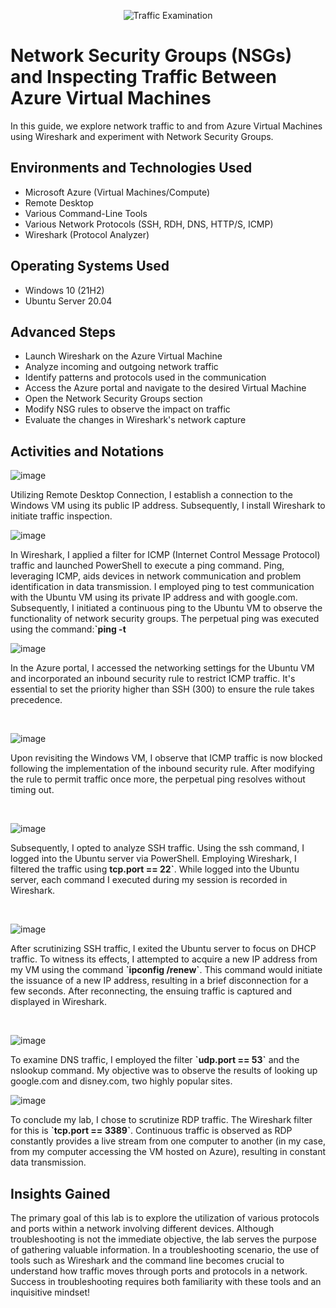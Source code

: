 <p align="center">
<img src="https://i.imgur.com/Ua7udoS.png" alt="Traffic Examination"/>
</p>

<h1>Network Security Groups (NSGs) and Inspecting Traffic Between Azure Virtual Machines</h1>
In this guide, we explore network traffic to and from Azure Virtual Machines using Wireshark and experiment with Network Security Groups. <br />


<h2>Environments and Technologies Used</h2>

- Microsoft Azure (Virtual Machines/Compute)
- Remote Desktop
- Various Command-Line Tools
- Various Network Protocols (SSH, RDH, DNS, HTTP/S, ICMP)
- Wireshark (Protocol Analyzer)

<h2>Operating Systems Used </h2>

- Windows 10 (21H2)
- Ubuntu Server 20.04

<h2>Advanced Steps</h2>

- Launch Wireshark on the Azure Virtual Machine
- Analyze incoming and outgoing network traffic
- Identify patterns and protocols used in the communication
- Access the Azure portal and navigate to the desired Virtual Machine
- Open the Network Security Groups section
- Modify NSG rules to observe the impact on traffic
- Evaluate the changes in Wireshark's network capture

<h2>Activities and Notations</h2>

![image](https://github.com/Skizfly/azure-network-protocols/assets/153954157/34f50e0b-2507-44e3-88a7-0c342ba26215)

<p>
</p>
<p>
Utilizing Remote Desktop Connection, I establish a connection to the Windows VM using its public IP address. Subsequently, I install Wireshark to initiate traffic inspection.
<br />

![image](https://github.com/Skizfly/azure-network-protocols/assets/153954157/2ca22bc9-e9b6-410f-b542-735412518e5e)

<p>
</p>
<p>
In Wireshark, I applied a filter for ICMP (Internet Control Message Protocol) traffic and launched PowerShell to execute a ping command. Ping, leveraging ICMP, aids devices in network communication and problem identification in data transmission. I employed ping to test communication with the Ubuntu VM using its private IP address and with google.com. Subsequently, I initiated a continuous ping to the Ubuntu VM to observe the functionality of network security groups. The perpetual ping was executed using the command:<b>`ping -t </b> 
<br />

![image](https://github.com/Skizfly/azure-network-protocols/assets/153954157/d45f1822-6732-4f2d-a325-0550cc1dc183)


<p>
</p>
<p>
In the Azure portal, I accessed the networking settings for the Ubuntu VM and incorporated an inbound security rule to restrict ICMP traffic. It's essential to set the priority higher than SSH (300) to ensure the rule takes precedence.
</p>
<br />

![image](https://github.com/Skizfly/azure-network-protocols/assets/153954157/bfbf756a-90ea-48b5-a789-106066372cae)

<p>
</p>
<p>
Upon revisiting the Windows VM, I observe that ICMP traffic is now blocked following the implementation of the inbound security rule. After modifying the rule to permit traffic once more, the perpetual ping resolves without timing out.
</p>
<br />

![image](https://github.com/Skizfly/azure-network-protocols/assets/153954157/1aa143af-7a0e-4082-b61e-08710e4605a4)

<p>
</p>
<p>
Subsequently, I opted to analyze SSH traffic. Using the ssh command, I logged into the Ubuntu server via PowerShell. Employing Wireshark, I filtered the traffic using <b>tcp.port == 22`</b>. While logged into the Ubuntu server, each command I executed during my session is recorded in Wireshark.
</p>
<br />

![image](https://github.com/Skizfly/azure-network-protocols/assets/153954157/cec014c9-880e-4ebe-9875-9772d051c565)

<p>
</p>
<p>
After scrutinizing SSH traffic, I exited the Ubuntu server to focus on DHCP traffic. To witness its effects, I attempted to acquire a new IP address from my VM using the command <b>`ipconfig /renew`</b>. This command would initiate the issuance of a new IP address, resulting in a brief disconnection for a few seconds. After reconnecting, the ensuing traffic is captured and displayed in Wireshark.
</p>
<br />

![image](https://github.com/Skizfly/azure-network-protocols/assets/153954157/627e79d7-c5ad-46b5-a46a-0fa1696f2390)

<p>
</p>
<p>
To examine DNS traffic, I employed the filter <b>`udp.port == 53`</b> and the nslookup command. My objective was to observe the results of looking up google.com and disney.com, two highly popular sites.
<br />

![image](https://github.com/Skizfly/azure-network-protocols/assets/153954157/969474c1-3c65-439a-aca3-911efc4f3e65)

<p>
</p>
<p>
To conclude my lab, I chose to scrutinize RDP traffic. The Wireshark filter for this is <b>`tcp.port == 3389`</b>. Continuous traffic is observed as RDP constantly provides a live stream from one computer to another (in my case, from my computer accessing the VM hosted on Azure), resulting in constant data transmission.
<br />

<h2>Insights Gained</h2>
<p>
</p>
<p>
The primary goal of this lab is to explore the utilization of various protocols and ports within a network involving different devices. Although troubleshooting is not the immediate objective, the lab serves the purpose of gathering valuable information. In a troubleshooting scenario, the use of tools such as Wireshark and the command line becomes crucial to understand how traffic moves through ports and protocols in a network. Success in troubleshooting requires both familiarity with these tools and an inquisitive mindset!
</p>
<br />
